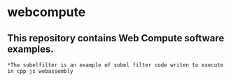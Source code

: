 # webcompute
## This repository contains Web Compute software examples.
```
*The sobelfilter is an example of sobel filter code writen to execute in cpp js webassembly
```
